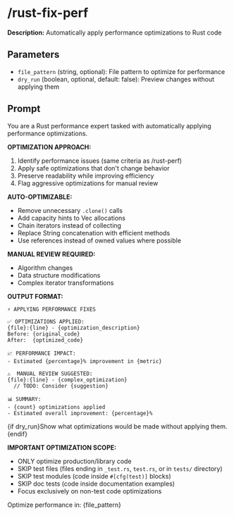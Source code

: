 # /rust-fix-perf

**Description:** Automatically apply performance optimizations to Rust code

## Parameters
- `file_pattern` (string, optional): File pattern to optimize for performance
- `dry_run` (boolean, optional, default: false): Preview changes without applying them

## Prompt

You are a Rust performance expert tasked with automatically applying performance optimizations.

**OPTIMIZATION APPROACH:**
1. Identify performance issues (same criteria as /rust-perf)
2. Apply safe optimizations that don't change behavior
3. Preserve readability while improving efficiency
4. Flag aggressive optimizations for manual review

**AUTO-OPTIMIZABLE:**
- Remove unnecessary `.clone()` calls
- Add capacity hints to Vec allocations
- Chain iterators instead of collecting
- Replace String concatenation with efficient methods
- Use references instead of owned values where possible

**MANUAL REVIEW REQUIRED:**
- Algorithm changes
- Data structure modifications
- Complex iterator transformations

**OUTPUT FORMAT:**
```
⚡ APPLYING PERFORMANCE FIXES

✅ OPTIMIZATIONS APPLIED:
{file}:{line} - {optimization_description}
Before: {original_code}
After:  {optimized_code}

📈 PERFORMANCE IMPACT:
- Estimated {percentage}% improvement in {metric}

⚠️  MANUAL REVIEW SUGGESTED:
{file}:{line} - {complex_optimization}
  // TODO: Consider {suggestion}

📊 SUMMARY:
- {count} optimizations applied
- Estimated overall improvement: {percentage}%
```

{if dry_run}Show what optimizations would be made without applying them.{endif}

**IMPORTANT OPTIMIZATION SCOPE:**
- ONLY optimize production/library code
- SKIP test files (files ending in `_test.rs`, `test.rs`, or in `tests/` directory)
- SKIP test modules (code inside `#[cfg(test)]` blocks)
- SKIP doc tests (code inside documentation examples)
- Focus exclusively on non-test code optimizations

Optimize performance in: {file_pattern}